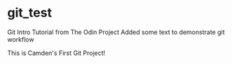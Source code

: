 # git_test
Git Intro Tutorial from The Odin Project
Added some text to demonstrate git workflow

This is Camden's First Git Project!
